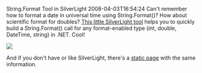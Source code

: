 String.Format Tool in SilverLight
2008-04-03T16:54:24
Can't remember how to format a date in universal time using String.Format()? How about scientific format for doubles? [This little SilverLight tool](http://blog.toolico.com/2008/developers-tools/string-format-made-simpl) helps you to quickly build a String.Format() call for any format-enabled type (int, double, DateTime, string) in .NET. Cool!

![](http://blog.toolico.com/cdn/images/string-format-small.png)

And if you don't have or like SilverLight, there's a [static page](http://idunno.org/archive/2004/14/01/122.aspx) with the same information.
